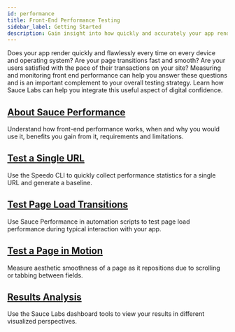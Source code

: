 ```yaml
---
id: performance
title: Front-End Performance Testing
sidebar_label: Getting Started
description: Gain insight into how quickly and accurately your app renders, which directly affects your users' perception of quality.
---
```

Does your app render quickly and flawlessly every time on every device and operating system? Are your page transitions fast and smooth? Are your users satisfied with the pace of their transactions on your site? Measuring and monitoring front end performance can help you answer these questions and is an important complement to your overall testing strategy. Learn how Sauce Labs can help you integrate this useful aspect of digital confidence.

<div>
  <div className="box boxwidetop card">
    <div className="container">
    <a href="/performance/about"><h2>About Sauce Performance</h2></a>
    <p>Understand how front-end performance works, when and why you would use it, benefits you gain from it, requirements and limitations.</p>
    </div>
  </div>
</div>
<div className="box-wrapper" markdown="1">
  <div className="box box1 card">
    <div className="container">
    <a href="/performance/one-page"><h2>Test a Single URL</h2></a>
    <p>Use the Speedo CLI to quickly collect performance statistics for a single URL and generate a baseline.</p>
    </div>
  </div>
  <div className="box box2 card">
    <div className="container">
    <a href="/performance/transitions"><h2>Test Page Load Transitions</h2></a>
    <p>Use Sauce Performance in automation scripts to test page load performance during typical interaction with your app.</p>
    </div>
  </div>
  <div className="box box3 card">
    <div className="container">
    <a href="/performance/motion"><h2>Test a Page in Motion</h2></a>
    <p>Measure aesthetic smoothness of a page as it repositions due to scrolling or tabbing between fields.</p>
    </div>
  </div>
  <div className="box box4 card">
    <div className="container">
    <a href="/performance/analyze"><h2>Results Analysis</h2></a>
    <p>Use the Sauce Labs dashboard tools to view your results in different visualized perspectives.</p>
    </div>
  </div>
</div>
